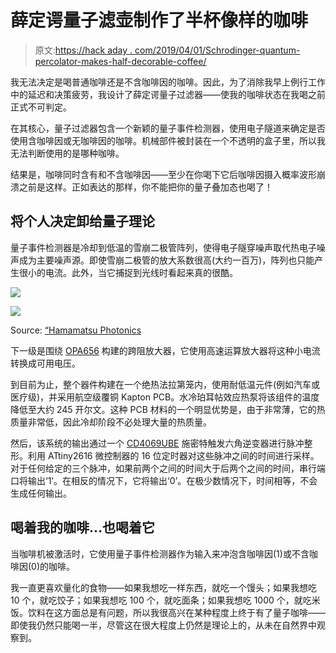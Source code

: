 # 薛定谔量子滤壶制作了半杯像样的咖啡

> 原文:[https://hack aday . com/2019/04/01/Schrodinger-quantum-percolator-makes-half-decorable-coffee/](https://hackaday.com/2019/04/01/schrodinger-quantum-percolator-makes-half-decent-coffee/)

我无法决定是喝普通咖啡还是不含咖啡因的咖啡。因此，为了消除我早上例行工作中的延迟和决策疲劳，我设计了薛定谔量子过滤器——使我的咖啡状态在我喝之前正式不可判定。

在其核心，量子过滤器包含一个新颖的量子事件检测器，使用电子隧道来确定是否使用含咖啡因或无咖啡因的咖啡。机械部件被封装在一个不透明的盒子里，所以我无法判断使用的是哪种咖啡。

结果是，咖啡同时含有和不含咖啡因——至少在你喝下它后咖啡因摄入概率波形崩溃之前是这样。正如表达的那样，你不能把你的量子叠加态也喝了！

## 将个人决定卸给量子理论

量子事件检测器是冷却到低温的雪崩二极管阵列，使得电子隧穿噪声取代热电子噪声成为主要噪声源。即使雪崩二极管的放大系数很高(大约一百万)，阵列也只能产生很小的电流。此外，当它捕捉到光线时看起来真的很酷。

![](../Images/d1c2cf7d93075357c7a1452f9e109bb7.png)

![](../Images/1f5c1aa10abbb07901c5cedf85862272.png)

Source: [“Hamamatsu Photonics](https://hub.hamamatsu.com/us/en/technical-note/sipm-temperature-performance/index.html)

下一级是围绕 [OPA656](http://www.ti.com/lit/ds/symlink/opa656.pdf) 构建的跨阻放大器，它使用高速运算放大器将这种小电流转换成可用电压。

到目前为止，整个器件构建在一个绝热法拉第笼内，使用耐低温元件(例如汽车或医疗级)，并采用航空级覆铜 Kapton PCB。水冷珀耳帖效应热泵将该组件的温度降低至大约 245 开尔文。这种 PCB 材料的一个明显优势是，由于非常薄，它的热质量非常低，因此冷却阶段不必处理大量的热质量。

然后，该系统的输出通过一个 [CD4069UBE](http://www.ti.com/lit/ds/symlink/cd4069ub.pdf) 施密特触发六角逆变器进行脉冲整形。利用 ATtiny2616 微控制器的 16 位定时器对这些脉冲之间的时间进行采样。对于任何给定的三个脉冲，如果前两个之间的时间大于后两个之间的时间，串行端口将输出‘1’。在相反的情况下，它将输出‘0’。在极少数情况下，时间相等，不会生成任何输出。

## 喝着我的咖啡…也喝着它

当咖啡机被激活时，它使用量子事件检测器作为输入来冲泡含咖啡因(1)或不含咖啡因(0)的咖啡。

我一直更喜欢量化的食物——如果我想吃一样东西，就吃一个馒头；如果我想吃 10 个，就吃饺子；如果我想吃 100 个，就吃面条；如果我想吃 1000 个，就吃米饭。饮料在这方面总是有问题，所以我很高兴在某种程度上终于有了量子咖啡——即使我仍然只能喝一半，尽管这在很大程度上仍然是理论上的，从未在自然界中观察到。